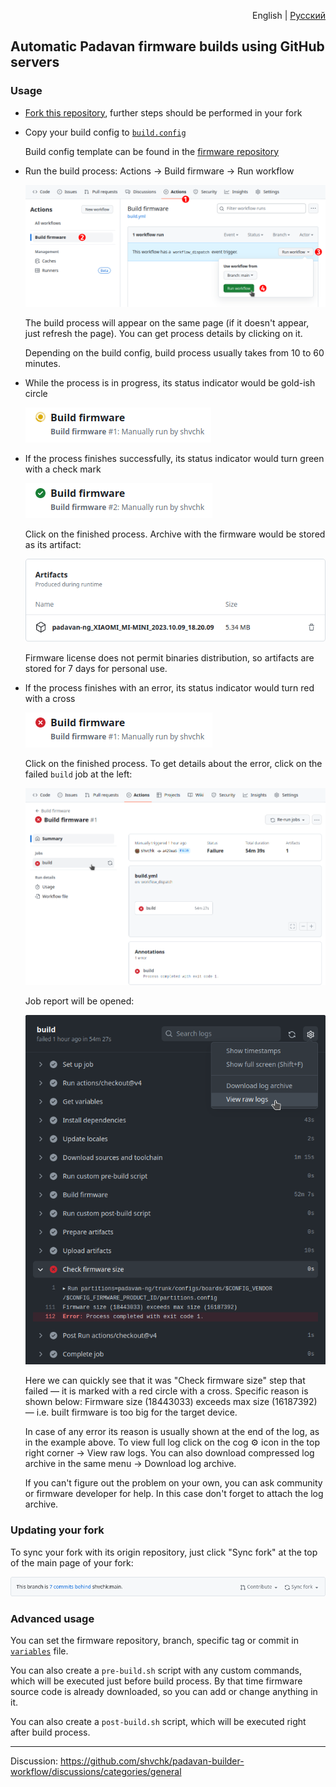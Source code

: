 <p align="right">English | <a href="README.ru.md">Русский</a></p>

## Automatic Padavan firmware builds using GitHub servers

### Usage

- [Fork this repository](https://github.com/shvchk/padavan-builder-workflow/fork), further steps should be performed in your fork

- Copy your build config to [`build.config`](build.config)

  Build config template can be found in the [firmware repository](https://gitlab.com/hadzhioglu/padavan-ng/-/tree/master/trunk/configs/templates)

- Run the build process: Actions → Build firmware → Run workflow

  ![run workflow](misc/run-workflow.webp)

  The build process will appear on the same page (if it doesn't appear, just refresh the page). You can get process details by clicking on it.

  Depending on the build config, build process usually takes from 10 to 60 minutes.

- While the process is in progress, its status indicator would be gold-ish circle

  ![workflow status progress](misc/workflow-status-in-progress.webp)

- If the process finishes successfully, its status indicator would turn green with a check mark

  ![workflow status success](misc/workflow-status-success.webp)

  Click on the finished process. Archive with the firmware would be stored as its artifact:

  ![workflow artifacts](misc/workflow-artifacts.webp)

  Firmware license does not permit binaries distribution, so artifacts are stored for 7 days for personal use.

- If the process finishes with an error, its status indicator would turn red with a cross

  ![workflow status fail](misc/workflow-status-fail.webp)

  Click on the finished process. To get details about the error, click on the failed `build` job at the left:

  ![workflow details fail](misc/workflow-details-fail.webp)

  Job report will be opened:

  ![workflow details get logs](misc/workflow-details-get-logs.webp)

  Here we can quickly see that it was "Check firmware size" step that failed — it is marked with a red circle with a cross. Specific reason is shown below: Firmware size (18443033) exceeds max size (16187392) — i.e. built firmware is too big for the target device.

  In case of any error its reason is usually shown at the end of the log, as in the example above. To view full log click on the cog ⚙️ icon in the top right corner → View raw logs. You can also download compressed log archive in the same menu → Download log archive.

  If you can't figure out the problem on your own, you can ask community or firmware developer for help. In this case don't forget to attach the log archive.


### Updating your fork

To sync your fork with its origin repository, just click "Sync fork" at the top of the main page of your fork:

![sync fork](misc/sync-fork.webp)


### Advanced usage

You can set the firmware repository, branch, specific tag or commit in [`variables`](variables) file.

You can also create a `pre-build.sh` script with any custom commands, which will be executed just before build process. By that time firmware source code is already downloaded, so you can add or change anything in it.

You can also create a `post-build.sh` script, which will be executed right after build process.


---

Discussion: https://github.com/shvchk/padavan-builder-workflow/discussions/categories/general
